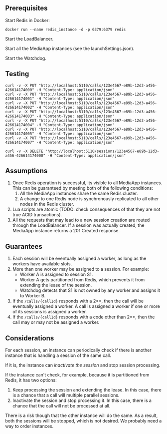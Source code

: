 ## Prerequisites

Start Redis in Docker:

```shell
docker run --name redis_instance -d -p 6379:6379 redis
```

Start the LoadBalancer.

Start all the MediaApp instances (see the launchSettings.json).

Start the Watchdog.

## Testing

```shell
curl -v -X PUT "http://localhost:5110/calls/123e4567-e89b-12d3-a456-426614174000" -H "Content-Type: application/json"
curl -v -X PUT "http://localhost:5110/calls/123e4567-e89b-12d3-a456-426614174001" -H "Content-Type: application/json"
curl -v -X PUT "http://localhost:5110/calls/123e4567-e89b-12d3-a456-426614174002" -H "Content-Type: application/json"
curl -v -X PUT "http://localhost:5110/calls/123e4567-e89b-12d3-a456-426614174003" -H "Content-Type: application/json"
curl -v -X PUT "http://localhost:5110/calls/123e4567-e89b-12d3-a456-426614174004" -H "Content-Type: application/json"
curl -v -X PUT "http://localhost:5110/calls/123e4567-e89b-12d3-a456-426614174005" -H "Content-Type: application/json"
curl -v -X PUT "http://localhost:5110/calls/123e4567-e89b-12d3-a456-426614174007" -H "Content-Type: application/json"

curl -v -X DELETE "http://localhost:5110/sessions/123e4567-e89b-12d3-a456-426614174000" -H "Content-Type: application/json"
```

## Assumptions

1. Once Redis operation is successful, its visible to all MediaApp instances. This can be guaranteed by meeting both of
   the following conditions:
    1. All the MediaApp instances share the same Redis cluster.
    2. A change to one Redis node is synchronously replicated to all other nodes in the Redis cluster.
2. Lua scripts are atomic (TODO: check consequences of that they are not true ACID transactions).
3. All the requests that may lead to a new session creation are routed through the LoadBalancer. If a session was
   actually created, the MediaApp instance returns a 201 Created response.

## Guarantees

1. Each session will be eventually assigned a worker, as long as the workers have available slots.
2. More than one worker may be assigned to a session. For example:
    - Worker A is assigned to session S1.
    - Worker A gets partitioned from Redis, which prevents it from extending the lease of the session.
    - Watchdog detects that S1 is not owned by any worker and assigns it to Worker B.
3. If the `/calls/{callId}` responds with a 2**, then the call will be eventually assigned a worker. A call is assigned
   a worker if one or more of its sessions is assigned a worker.
4. If the `/calls/{callId}` responds with a code other than 2**, then the call may or may not be assigned a worker.

## Considerations

For each session, an instance can periodically check if there is another instance that is handling a session of the same
call.

If it is, the instance can *inactivate the session* and stop session processing.

If the instance can't check, for example, because it is partitioned from Redis, it has two options:

1. Keep processing the session and extending the lease. In this case, there is a chance that a call will multiple
   parallel sessions.
2. Inactivate the session and stop processing it. In this case, there is a chance that the call will not be processed at
   all.

There is a risk though that the other instance will do the same. As a result, both the sessions will be stopped, which
is not desired. We probably need a way to order instances.
